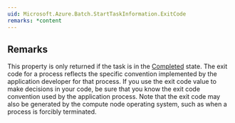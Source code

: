 ```yaml
---  
uid: Microsoft.Azure.Batch.StartTaskInformation.ExitCode  
remarks: *content  
---  
```

  
## Remarks  
 This property is only returned if the task is in the [Completed](assetId:///T:Microsoft.Azure.Batch.Common.StartTaskState?qualifyHint=False&autoUpgrade=True) state. The              exit code for a process reflects the specific convention implemented by the application developer for that process.              If you use the exit code value to make decisions in your code, be sure that you know the exit code convention              used by the application process. Note that the exit code may also be generated by the compute node operating              system, such as when a process is forcibly terminated.